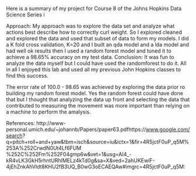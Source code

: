Here is a summary of my project for Course 8 of the Johns Hopkins Data Science Series
i

Approach: My approach was to explore the data set and analyze what actions best describe how to correctly curl weight. So I explored cleaned and explored the data and used that subset of data to form my models. I did a K fold cross validation, K=20 and I built an qda model and a lda model and had well ok results then I used a random forest model and tuned it to achieve a 98.65% accuracy on my test data.
Conclusion: It was fun to analyze the data myself but I could have used the randomforest to do it. All in all I enjoyed this lab and used all my previous John Hopkins classes to find this success.

The error rate of 100.0 - 98.65 was achieved by exploring the data prior ro building my random forest model. Yes the random forest could have done that but I thought that analyzing the data up front and selecting the data that contributed to measuring the movement was more important than relying on a machine to perform the amalysis.


References: http://www- personal.umich.edu/~johannb/Papers/paper63.pdfhttps://www.google.com/search? q=pitch+roll+and+yaw&tbm=isch&source=iu&ictx=1&fir=4R5jctF0uP_q5M%253A%252CrwdN0Ut4Lf6FUM %252C%252Fm%252F04gmp6w&vet=1&usg=AI4_- kR4vLK3GkH5rhntURhlMELz4kTd0g&sa=X&ved=2ahUKEwiF- 4jEhZnkAhVldt8KHU2fB3UQ_B0wG3oECAEQAw#imgrc=4R5jctF0uP_q5M:


